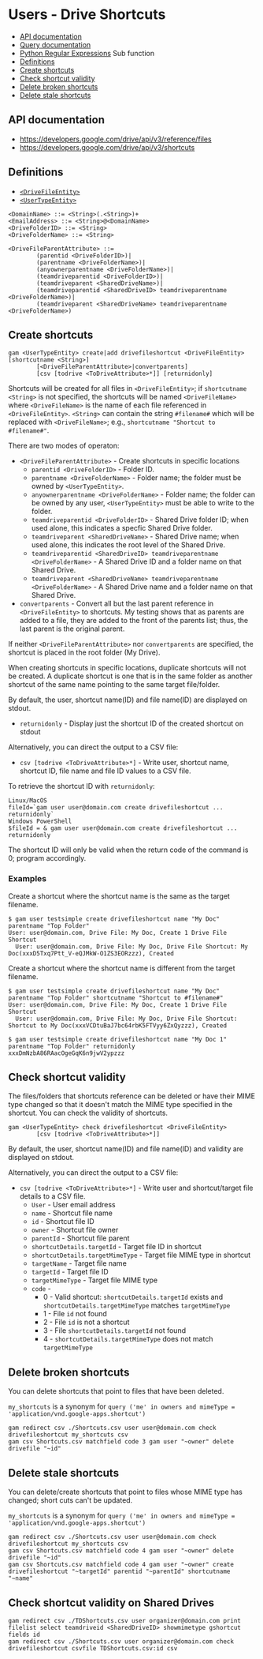# Users - Drive Shortcuts
- [API documentation](#api-documentation)
- [Query documentation](Users-Drive-Query)
- [Python Regular Expressions](Python-Regular-Expressions) Sub function
- [Definitions](#definitions)
- [Create shortcuts](#create-shortcuts)
- [Check shortcut validity](#check-shortcut-validity)
- [Delete broken shortcuts](#delete-broken-shortcuts)
- [Delete stale shortcuts](#delete-stale-shortcuts)

## API documentation
* https://developers.google.com/drive/api/v3/reference/files
* https://developers.google.com/drive/api/v3/shortcuts

## Definitions
* [`<DriveFileEntity>`](Drive-File-Selection)
* [`<UserTypeEntity>`](Collections-of-Users)

```
<DomainName> ::= <String>(.<String>)+
<EmailAddress> ::= <String>@<DomainName>
<DriveFolderID> ::= <String>
<DriveFolderName> ::= <String>

<DriveFileParentAttribute> ::=
        (parentid <DriveFolderID>)|
        (parentname <DriveFolderName>)|
        (anyownerparentname <DriveFolderName>)|
        (teamdriveparentid <DriveFolderID>)|
        (teamdriveparent <SharedDriveName>)|
        (teamdriveparentid <SharedDriveID> teamdriveparentname <DriveFolderName>)|
        (teamdriveparent <SharedDriveName> teamdriveparentname <DriveFolderName>)

```
## Create shortcuts
```
gam <UserTypeEntity> create|add drivefileshortcut <DriveFileEntity> [shortcutname <String>]
        [<DriveFileParentAttribute>|convertparents]
        [csv [todrive <ToDriveAttribute>*]] [returnidonly]
```
Shortcuts will be created for all files in `<DriveFileEntity>`; if `shortcutname <String>`
is not specified, the shortcuts will be named `<DriveFileName>` where `<DriveFileName>`
is the name of each file referenced in `<DriveFileEntity>`. `<String>` can contain the string `#filename#` which will be replaced with
`<DriveFileName>`; e.g., `shortcutname "Shortcut to #filename#"`.

There are two modes of operaton:
* `<DriveFileParentAttribute>` - Create shortcuts in specific locations
  * `parentid <DriveFolderID>` - Folder ID.
  * `parentname <DriveFolderName>` - Folder name; the folder must be owned by `<UserTypeEntity>`.
  * `anyownerparentname <DriveFolderName>` - Folder name; the folder can be owned by any user, `<UserTypeEntity>` must be able to write to the folder.
  * `teamdriveparentid <DriveFolderID>` - Shared Drive folder ID; when used alone, this indicates a specfic Shared Drive folder.
  * `teamdriveparent <SharedDriveName>` - Shared Drive name; when used alone, this indicates the root level of the Shared Drive.
  * `teamdriveparentid <SharedDriveID> teamdriveparentname <DriveFolderName>` - A Shared Drive ID and a folder name  on that Shared Drive.
  * `teamdriveparent <SharedDriveName> teamdriveparentname <DriveFolderName>` - A Shared Drive name and a folder name on that Shared Drive.
* `convertparents` - Convert all but the last parent reference in `<DriveFileEntity>` to shortcuts. My testing shows that as parents are added to a file, they are added to the front of the parents list; thus, the last parent is the original parent.

If neither `<DriveFileParentAttribute>` nor `convertparents` are specified, the shortcut is placed in the root folder (My Drive).

When creating shortcuts in specific locations, duplicate shortcuts will not be created.
A duplicate shortcut is one that is in the same folder as another shortcut of the same name pointing to the
same target file/folder.

By default, the user, shortcut name(ID) and file name(ID) are displayed on stdout.
* `returnidonly` - Display just the shortcut ID of the created shortcut on stdout

Alternatively, you can direct the output to a CSV file:
* `csv [todrive <ToDriveAttribute>*]` - Write user, shortcut name, shortcut ID, file name and file ID values to a CSV file.

To retrieve the shortcut ID with `returnidonly`:
```
Linux/MacOS
fileId=`gam user user@domain.com create drivefileshortcut ... returnidonly`
Windows PowerShell
$fileId = & gam user user@domain.com create drivefileshortcut ... returnidonly
```
The shortcut ID will only be valid when the return code of the command is 0; program accordingly.

### Examples
Create a shortcut where the shortcut name is the same as the target filename.
```
$ gam user testsimple create drivefileshortcut name "My Doc" parentname "Top Folder"
User: user@domain.com, Drive File: My Doc, Create 1 Drive File Shortcut
  User: user@domain.com, Drive File: My Doc, Drive File Shortcut: My Doc(xxxD5Txq7Ptt_V-eQJMkW-O1ZS3EORzzz), Created
```
Create a shortcut where the shortcut name is different from the target filename.
```
$ gam user testsimple create drivefileshortcut name "My Doc" parentname "Top Folder" shortcutname "Shortcut to #filename#"
User: user@domain.com, Drive File: My Doc, Create 1 Drive File Shortcut
  User: user@domain.com, Drive File: My Doc, Drive File Shortcut: Shortcut to My Doc(xxxVCDtuBaJ7bc64rbK5FTVyy6ZxQyzzz), Created

$ gam user testsimple create drivefileshortcut name "My Doc 1" parentname "Top Folder" returnidonly
xxxDmNzbA86RAacOgeGqK6n9jwV2ypzzz
```
## Check shortcut validity
The files/folders that shortcuts reference can be deleted or have their MIME type changed so that it doesn't
match the MIME type specified in the shortcut. You can check the validity of shortcuts.
```
gam <UserTypeEntity> check drivefileshortcut <DriveFileEntity>
        [csv [todrive <ToDriveAttribute>*]]
```
By default, the user, shortcut name(ID) and file name(ID) and validity are displayed on stdout.

Alternatively, you can direct the output to a CSV file:
* `csv [todrive <ToDriveAttribute>*]` - Write user and shortcut/target file details to a CSV file.
  * `User` - User email address
  * `name` - Shortcut file name
  * `id` - Shortcut file ID
  * `owner` - Shortcut file owner
  * `parentId` - Shortcut file parent
  * `shortcutDetails.targetId` - Target file ID in shortcut
  * `shortcutDetails.targetMimeType` - Target file MIME type in shortcut
  * `targetName` - Target file name
  * `targetId` - Target file ID
  * `targetMimeType` - Target file MIME type
  * `code` - 
    * 0 - Valid shortcut: `shortcutDetails.targetId` exists and `shortcutDetails.targetMimeType` matches `targetMimeType`
    * 1 - File `id` not found
    * 2 - File `id` is not a shortcut
    * 3 - File `shortcutDetails.targetId` not found
    * 4 - `shortcutDetails.targetMimeType` does not match `targetMimeType`

## Delete broken shortcuts
You can delete shortcuts that point to files that have been deleted.

`my_shortcuts` is a synonym for `query ('me' in owners and mimeType = 'application/vnd.google-apps.shortcut')`
```
gam redirect csv ./Shortcuts.csv user user@domain.com check drivefileshortcut my_shortcuts csv
gam csv Shortcuts.csv matchfield code 3 gam user "~owner" delete drivefile "~id"
```

## Delete stale shortcuts
You can delete/create shortcuts that point to files whose MIME type has changed; short cuts can't be updated.

`my_shortcuts` is a synonym for `query ('me' in owners and mimeType = 'application/vnd.google-apps.shortcut')`
```
gam redirect csv ./Shortcuts.csv user user@domain.com check drivefileshortcut my_shortcuts csv
gam csv Shortcuts.csv matchfield code 4 gam user "~owner" delete drivefile "~id"
gam csv Shortcuts.csv matchfield code 4 gam user "~owner" create drivefileshortcut "~targetId" parentid "~parentId" shortcutname "~name"
```

## Check shortcut validity on Shared Drives
```
gam redirect csv ./TDShortcuts.csv user organizer@domain.com print filelist select teamdriveid <SharedDriveID> showmimetype gshortcut fields id
gam redirect csv ./Shortcuts.csv user organizer@domain.com check drivefileshortcut csvfile TDShortcuts.csv:id csv
```
